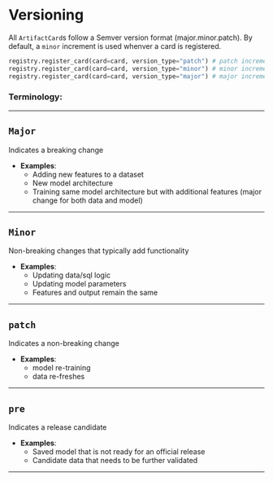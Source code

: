 # Versioning

All `ArtifactCard`s follow a Semver version format (major.minor.patch). By default, a `minor` increment is used whenver a card is registered. 

```python
registry.register_card(card=card, version_type="patch") # patch increment 1.0.0 -> 1.0.1
registry.register_card(card=card, version_type="minor") # minor increment (default) 1.0.0 -> 1.1.0
registry.register_card(card=card, version_type="major") # major increment 1.0.0 -> 2.0.0
```

### Terminology:

---
## `Major`
Indicates a breaking change

- **Examples**:
    * Adding new features to a dataset
    * New model architecture
    * Training same model architecture but with additional features (major change for both data and model)

---
## `Minor`
Non-breaking changes that typically add functionality

- **Examples**:
    * Updating data/sql logic
    * Updating model parameters
    * Features and output remain the same

---
## `patch`
Indicates a non-breaking change

- **Examples**:
    * model re-training
    * data re-freshes

---
## `pre`
Indicates a release candidate

- **Examples**:
    * Saved model that is not ready for an official release
    * Candidate data that needs to be further validated
---